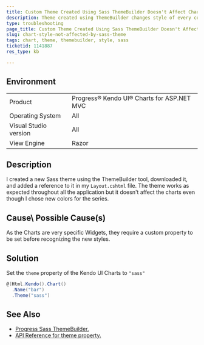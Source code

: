 ```yaml
---
title: Custom Theme Created Using Sass ThemeBuilder Doesn't Affect Charts
description: Theme created using ThemeBuilder changes style of every control except the Charts
type: troubleshooting
page_title: Custom Theme Created Using Sass ThemeBuilder Doesn't Affect Charts
slug: chart-style-not-affected-by-sass-theme
tags: chart, theme, themebuilder, style, sass
ticketid: 1141887
res_type: kb

---
```


## Environment
<table>
 <tr>
  <td>Product</td>
  <td>Progress® Kendo UI® Charts for ASP.NET MVC</td>
 </tr>
 <tr>
  <td>Operating System</td>
  <td>All</td>
 </tr>
 <tr>
  <td>Visual Studio version</td>
  <td>All</td>
 </tr>
 <tr>
  <td>View Engine</td>
  <td>Razor</td>
 </tr>
</table>

## Description

I created a new Sass theme using the ThemeBuilder tool, downloaded it, and added a reference to it in my `Layout.cshtml` file. The theme works as expected throughout all the application but it doesn't affect the charts even though I chose new colors for the series.

## Cause\ Possible Cause(s)

As the Charts are very specific Widgets, they require a custom property to be set before recognizing the new styles.

## Solution

Set the `theme` property of the Kendo UI Charts to `"sass"`

````c#
@(Html.Kendo().Chart()
  .Name("bar")
  .Theme("sass")
````

## See Also
* [Progress Sass ThemeBuilder.](http://themebuilder.telerik.com/aspnet-mvc)
* [API Reference for theme property.](https://docs.telerik.com/kendo-ui/api/javascript/dataviz/ui/chart#configuration-theme)
